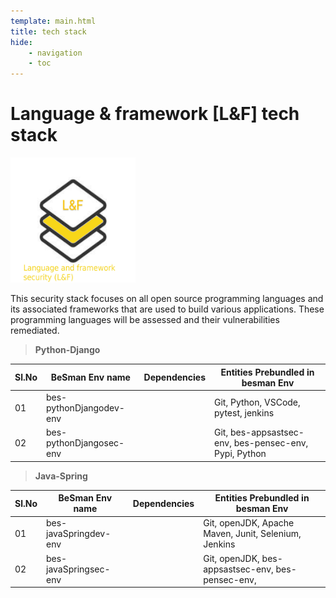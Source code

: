 ```yaml
---
template: main.html
title: tech stack
hide: 
    - navigation
    - toc
---
```



<h1> Language & framework [L&F] tech stack </h1>

<img src="./assets/images/lan_logo.jpeg" alt="DO" width="200px" height="200px">

<!-- ![lan tech stack](./assets/images/lan_logo.jpeg) -->

This security stack focuses on all open source programming languages and its associated frameworks that are used to build various applications. These programming languages will be assessed and their vulnerabilities remediated.

>  **Python-Django**

| Sl.No  | BeSman Env name                | Dependencies                             |  Entities Prebundled in besman Env                     |
|--------|--------------------------------|------------------------------------------|--------------------------------------------------------|
| 01     | bes-pythonDjangodev-env        |                                          |  Git, Python, VSCode, pytest, jenkins                  |
| 02     | bes-pythonDjangosec-env        |                                          |  Git, bes-appsastsec-env, bes-pensec-env, Pypi, Python |


>   **Java-Spring**

| Sl.No  | BeSman Env name                | Dependencies                             |  Entities Prebundled in besman Env                     |
|--------|--------------------------------|------------------------------------------|--------------------------------------------------------|
| 01     | bes-javaSpringdev-env          |                                          |  Git, openJDK, Apache Maven, Junit, Selenium, Jenkins  |
| 02     | bes-javaSpringsec-env          |                                          |  Git, openJDK, bes-appsastsec-env, bes-pensec-env,     |
